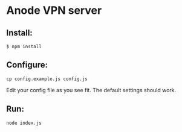 # Anode VPN server

## Install:

```
$ npm install
```

## Configure:

```
cp config.example.js config.js
```

Edit your config file as you see fit. The default settings should work.

## Run:

```
node index.js
```
